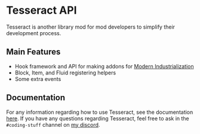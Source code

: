 # Tesseract API

Tesseract is another library mod for mod developers to simplify their development process.

## Main Features

- Hook framework and API for making addons for [Modern Industrialization](https://modrinth.com/mod/modern-industrialization)
- Block, Item, and Fluid registering helpers
- Some extra events

## Documentation

For any information regarding how to use Tesseract, see the documentation [here](https://github.com/Swedz/Tesseract/tree/master/docs). If you have any questions regarding Tesseract, feel free to ask in the `#coding-stuff` channel on [my discord](https://discord.gg/vNaqDzSNaB).